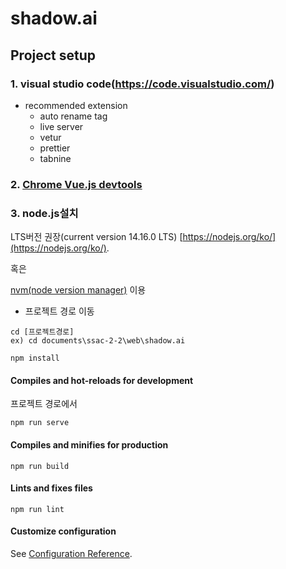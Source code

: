 # shadow.ai

## Project setup
### 1. visual studio code(https://code.visualstudio.com/)

* recommended extension
  + auto rename tag
  + live server
  + vetur
  + prettier
  + tabnine
 
### 2. [Chrome Vue.js devtools](https://chrome.google.com/webstore/detail/vuejs-devtools/nhdogjmejiglipccpnnnanhbledajbpd?utm_source=chrome-ntp-icon)

### 3. node.js설치
LTS버전 권장(current version 14.16.0 LTS)
[https://nodejs.org/ko/](https://nodejs.org/ko/).

혹은
  
[nvm(node version manager)](https://github.com/coreybutler/nvm-windows/releases) 이용

+ 프로젝트 경로 이동
```
cd [프로젝트경로]
ex) cd documents\ssac-2-2\web\shadow.ai
```

```
npm install
```

#### Compiles and hot-reloads for development
프로젝트 경로에서
```
npm run serve
```

#### Compiles and minifies for production
```
npm run build
```

#### Lints and fixes files
```
npm run lint
```

#### Customize configuration
See [Configuration Reference](https://cli.vuejs.org/config/).
